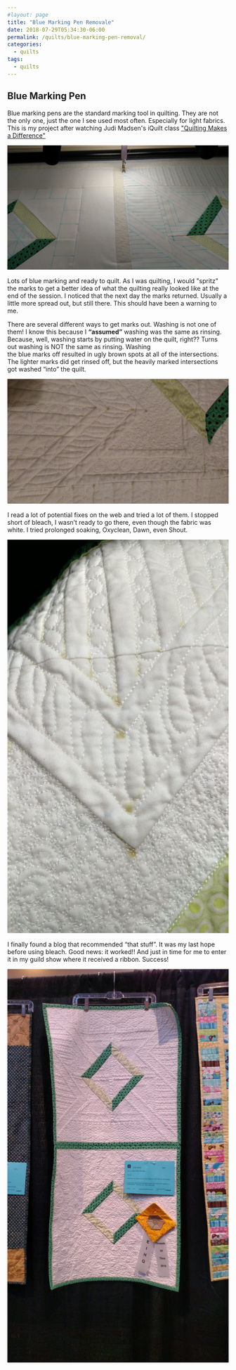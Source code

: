 ```yaml
---
#layout: page
title: "Blue Marking Pen Removale"
date: 2018-07-29T05:34:30-06:00
permalink: /quilts/blue-marking-pen-removal/
categories:
  - quilts
tags:
  - quilts
---
```

## Blue Marking Pen 
Blue marking pens are the standard marking tool in quilting. They are not the only one, just the one I see used most often. Especially for light fabrics. This is my project after watching Judi Madsen's iQuilt class ["Quilting Makes a Difference"](https://www.americanquilter.com/iquilt/11002-quilting-makes-a-difference-course.html)

![Top marked and ready for quilting](assets/blue-loaded.jpg)

Lots of blue marking and ready to quilt. As I was quilting, I would "spritz" the marks to get a better idea of what the quilting really looked like at the end of the session. I noticed that the next day the marks returned. Usually a little more spread out, but still there. This should have been a warning to me.

There are several different ways to get marks out. Washing is not one of them! I know this because I **“assumed”** washing was the same as rinsing. Because, well, washing starts by putting water on the quilt, right?? Turns out washing is NOT the same as rinsing. Washing  
the blue marks off resulted in ugly brown spots at all of the intersections. The lighter marks did get rinsed off, but the heavily marked intersections got washed “into” the quilt.

![Blue marking pens after washing](assets/darkspots.jpg)

I read a lot of potential fixes on the web and tried a lot of them. I stopped short of bleach, I wasn’t ready to go there, even though the fabric was white. I tried prolonged soaking, Oxyclean, Dawn, even Shout.

![Spots after more washing](assets/afterwashing.jpg)

I finally found a blog that recommended “that stuff”. It was my last hope before using bleach. Good news: it worked!! And just in time for me to enter it in my guild show where it received a ribbon. Success!

![Finally clean!](assets/clean.jpg)

